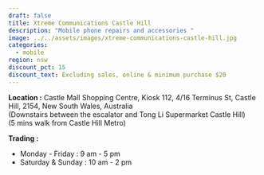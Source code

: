 ```yaml
---
draft: false
title: Xtreme Communications Castle Hill
description: "Mobile phone repairs and accessories "
image: ../../assets/images/xtreme-communications-castle-hill.jpg
categories:
  - mobile
region: nsw
discount_pct: 15
discount_text: Excluding sales, online & minimum purchase $20
---
```


**Location :** Castle Mall Shopping Centre, Kiosk 112, 4/16 Terminus St, Castle Hill, 2154, New South Wales, Australia\
(Downstairs between the escalator and Tong Li Supermarket Castle Hill)\
(5 mins walk from Castle Hill Metro)

**Trading :**

- Monday - Friday : 9 am - 5 pm
- Saturday & Sunday : 10 am - 2 pm
